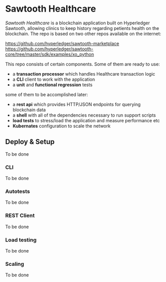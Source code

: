 # Sawtooth Healthcare
_Sawtooth Healthcare_ is a blockchain application built on Hyperledger
Sawtooth, allowing clinics to keep history regarding petients health on the 
blockchain. The repo is based on two other repos available on the internet:

https://github.com/hyperledger/sawtooth-marketplace
https://github.com/hyperledger/sawtooth-core/tree/master/sdk/examples/xo_python

This repo consists of certain components. Some of them are ready to use:

- a **transaction processor** which handles Healthcare transaction logic
- a **CLI** client to work with the application
- a **unit** and **functional regression** tests

some of them to be accomplished later:

- a **rest api** which provides HTTP/JSON endpoints for querying blockchain data
- a **shell** with all of the dependencies necessary to run support scripts
- **load tests** to stress/load the application and measure performance etc
- **Kubernates** configuration to scale the network

## Deploy & Setup

To be done

### CLI

To be done

### Autotests

To be done

### REST Client

To be done

### Load testing

To be done

### Scaling

To be done
